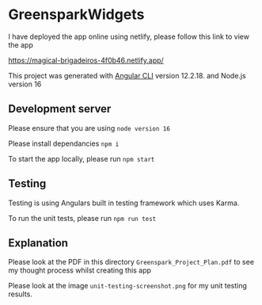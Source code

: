 # GreensparkWidgets

I have deployed the app online using netlify, please follow this link to view the app 

https://magical-brigadeiros-4f0b46.netlify.app/

This project was generated with [Angular CLI](https://github.com/angular/angular-cli) version 12.2.18.
and Node.js version 16

## Development server

Please ensure that you are using `node version 16`

Please install dependancies `npm i`

To start the app locally, please run `npm start`

## Testing

Testing is using Angulars built in testing framework which uses Karma.

To run the unit tests, please run `npm run test`

## Explanation

Please look at the PDF in this directory `Greenspark_Project_Plan.pdf` to see my thought process whilst creating this app

Please look at the image `unit-testing-screenshot.png` for my unit testing results.

